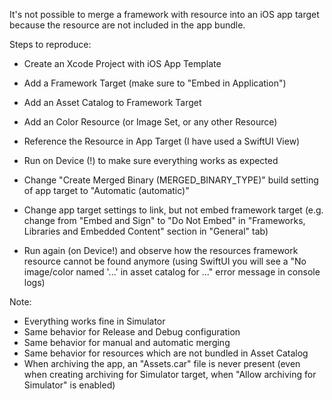 It's not possible to merge a framework with resource into an iOS app target because the resource are not included in the app bundle.

Steps to reproduce:
- Create an Xcode Project with iOS App Template
- Add a Framework Target (make sure to "Embed in Application")
- Add an Asset Catalog to Framework Target
- Add an Color Resource (or Image Set, or any other Resource)
- Reference the Resource in App Target (I have used a SwiftUI View)

- Run on Device (!) to make sure everything works as expected

- Change "Create Merged Binary (MERGED_BINARY_TYPE)" build setting of app target to "Automatic (automatic)"
- Change app target settings to link, but not embed framework target (e.g. change from "Embed and Sign" to "Do Not Embed" in "Frameworks, Libraries and Embedded Content" section in "General" tab)

- Run again (on Device!) and observe how the resources framework resource cannot be found anymore (using SwiftUI you will see a "No image/color named '...' in asset catalog for ..." error message in console logs) 

Note:
- Everything works fine in Simulator
- Same behavior for Release and Debug configuration
- Same behavior for manual and automatic merging
- Same behavior for resources which are not bundled in Asset Catalog
- When archiving the app, an "Assets.car" file is never present (even when creating archiving for Simulator target, when "Allow archiving for Simulator" is enabled)
